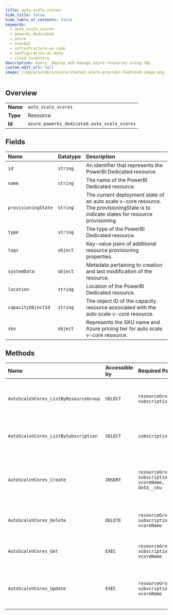 ```yaml
---
title: auto_scale_vcores
hide_title: false
hide_table_of_contents: false
keywords:
  - auto_scale_vcores
  - powerbi_dedicated
  - azure    
  - stackql
  - infrastructure-as-code
  - configuration-as-data
  - cloud inventory
description: Query, deploy and manage Azure resources using SQL
custom_edit_url: null
image: /img/providers/azure/stackql-azure-provider-featured-image.png
---
```

  
    

## Overview
<table><tbody>
<tr><td><b>Name</b></td><td><code>auto_scale_vcores</code></td></tr>
<tr><td><b>Type</b></td><td>Resource</td></tr>
<tr><td><b>Id</b></td><td><code>azure.powerbi_dedicated.auto_scale_vcores</code></td></tr>
</tbody></table>

## Fields
| Name | Datatype | Description |
|:-----|:---------|:------------|
| `id` | `string` | An identifier that represents the PowerBI Dedicated resource. |
| `name` | `string` | The name of the PowerBI Dedicated resource. |
| `provisioningState` | `string` | The current deployment state of an auto scale v-core resource. The provisioningState is to indicate states for resource provisioning. |
| `type` | `string` | The type of the PowerBI Dedicated resource. |
| `tags` | `object` | Key-value pairs of additional resource provisioning properties. |
| `systemData` | `object` | Metadata pertaining to creation and last modification of the resource. |
| `location` | `string` | Location of the PowerBI Dedicated resource. |
| `capacityObjectId` | `string` | The object ID of the capacity resource associated with the auto scale v-core resource. |
| `sku` | `object` | Represents the SKU name and Azure pricing tier for auto scale v-core resource. |
## Methods
| Name | Accessible by | Required Params | Description |
|:-----|:--------------|:----------------|:------------|
| `AutoScaleVCores_ListByResourceGroup` | `SELECT` | `resourceGroupName, subscriptionId` | Gets all the auto scale v-cores for the given resource group. |
| `AutoScaleVCores_ListBySubscription` | `SELECT` | `subscriptionId` | Lists all the auto scale v-cores for the given subscription. |
| `AutoScaleVCores_Create` | `INSERT` | `resourceGroupName, subscriptionId, vcoreName, data__sku` | Provisions the specified auto scale v-core based on the configuration specified in the request. |
| `AutoScaleVCores_Delete` | `DELETE` | `resourceGroupName, subscriptionId, vcoreName` | Deletes the specified auto scale v-core. |
| `AutoScaleVCores_Get` | `EXEC` | `resourceGroupName, subscriptionId, vcoreName` | Gets details about the specified auto scale v-core. |
| `AutoScaleVCores_Update` | `EXEC` | `resourceGroupName, subscriptionId, vcoreName` | Updates the current state of the specified auto scale v-core. |

